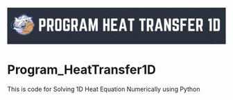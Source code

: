 ![](./imageREADME/logo.png)

# Program_HeatTransfer1D
This is code for Solving 1D Heat Equation Numerically using Python
